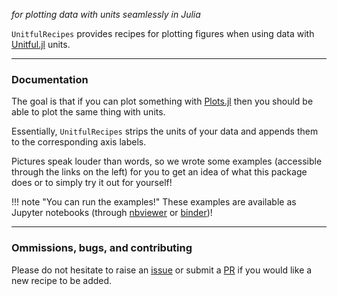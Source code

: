 *for plotting data with units seamlessly in Julia*

`UnitfulRecipes` provides recipes for plotting figures when using data with [Unitful.jl](https://github.com/PainterQubits/Unitful.jl) units.


---

### Documentation

The goal is that if you can plot something with [Plots.jl](https://github.com/JuliaPlots/Plots.jl) then you should be able to plot the same thing with units.

Essentially, `UnitfulRecipes` strips the units of your data and appends them to the corresponding axis labels.

Pictures speak louder than words, so we wrote some examples (accessible through the links on the left) for you to get an idea of what this package does or to simply try it out for yourself!

!!! note "You can run the examples!"
    These examples are available as Jupyter notebooks (through [nbviewer](https://nbviewer.jupyter.org/) or [binder](https://mybinder.org/))!

---

### Ommissions, bugs, and contributing

Please do not hesitate to raise an [issue](https://github.com/JuliaPlots/Plots.jl/issues) or submit a [PR](https://github.com/JuliaPlots/Plots.jl/pulls) if you would like a new recipe to be added.
